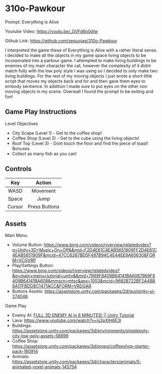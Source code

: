 # 310o-Pawkour
Prompt: Everything is Alive


Youtube Video: https://youtu.be/_GVFd6o0dIw

Github Link: https://github.com/sequoiag/310o-Pawkour

I interpreted the game these of Everything is Alive with a rather literal sense. I decided to make all the 
objects in my game space living objects to be incorporated into a parkour game. I attempted to make living buildings to be enemies of my main character the cat, however the complexity of it didnt match fully with the
low poly style I was using so I decided to only make two living buildings. For the rest of my moving objects 
I just wrote a short little script that moves my objects back and for and then gave them eyes to embody 
sentience. In addition I made sure to put eyes on the other non moving objects in my scene. Overwall I found 
the prompt to be exiting and fun!

## Game Play Instructions
Level Objectives
* City Scape (Level 1) - Get to the coffee shop!
* Coffee Shop (Level 2) - Get to the cube using the living objects!
* Roof Top (Level 3) - Dont touch the floor and find the piece of toast!
Bonuses
*  Collect as many fish as you can!

## Controls
|Key|Action|
|:-------:|:-----:|
| WASD | Movement |
| Space | Jump |
| Cursor | Press Buttons |

## Assets
Main Menu
* Volume Button: https://www.bing.com/videos/riverview/relatedvideo?q=Unity+3D+Music+On+Off&&mid=F2D4E61C4EAB5651909FF2D4E61C4EAB5651909F&mcid=47CC6267BD5F497B94C4E44EE9A65630&FORM=VCGVRP
* Play/Settings Button: https://www.bing.com/videos/riverview/relatedvideo?&q=main+menu+tutorial+unity&&mid=7969F8409B64141BA6087969F8409B64141BA608&mmscn=mtsc&aps=1053&mcid=9682B722BF2A4BB8A17FBDD8C1471ACC&FORM=VRDGAR
* Buttons Assets: https://assetstore.unity.com/packages/2d/gui/pinky-ui-274048

Game Play
* Enemy AI: [FULL 3D ENEMY AI in 6 MINUTES! || Unity Tutorial](https://www.youtube.com/watch?v=UjkSFoLxesw)
* Lava: https://www.youtube.com/watch?v=is2pXIH6E3I
* Buildings: https://assetstore.unity.com/packages/3d/environments/simplepoly-city-low-poly-assets-58899
* Coffee Shop: https://assetstore.unity.com/packages/3d/props/coffeeshop-starter-pack-160914
* Animals: https://assetstore.unity.com/packages/3d/characters/animals/5-animated-voxel-animals-145754


